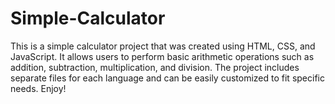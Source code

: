 # Simple-Calculator
This is a simple calculator project that was created using HTML, CSS, and JavaScript. It allows users to perform basic arithmetic operations such as addition, subtraction, multiplication, and division. The project includes separate files for each language and can be easily customized to fit specific needs. Enjoy!

